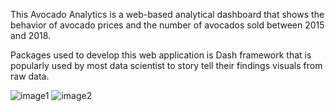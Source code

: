 This Avocado Analytics is a web-based analytical dashboard
that shows the behavior of avocado prices and the number of avocados sold
between 2015 and 2018.

Packages used to develop this web application is Dash framework that
is popularly used by most data scientist to story tell their findings visuals from
raw data.

![image1](https://user-images.githubusercontent.com/79825284/227200811-97ccb63a-0048-4e73-8b12-a10f23bc85f7.png)
![image2](https://user-images.githubusercontent.com/79825284/227200886-f5634d91-b623-4ada-88d7-1d24946e95cb.png)
